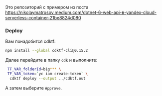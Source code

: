 Это репозиторий с примером из поста https://nikolaymatrosov.medium.com/dotnet-6-web-api-в-yandex-cloud-serverless-container-21be8824d080

### Deploy

Вам понадобится cdktf:
```bash
npm install --global cdktf-cli@0.15.2
```

Далее перейдите в папку `cdk` и выполните:
```bash
 TF_VAR_folderId=b1g*** \
 TF_VAR_token=`yc iam create-token` \
  cdktf deploy --output ../cdktf.out
```
А затем выберите `Approve`.